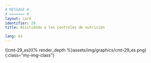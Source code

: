 ```yaml
---
# MESSAGE #
# ======= #
layout: card
identifier: 29
title: Asistiendo a los controles de nutrición

lang: es
---
```


![cmt-29_es]({% render_depth %}assets/img/graphics/cmt-29_es.png){:class="my-img-class"}
